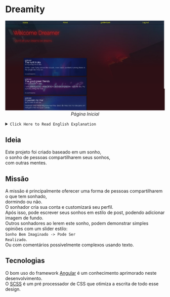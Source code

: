 # Dreamity
<p align="center">
  <img width="540px" alt="Página inicial do Dreamity" src="https://raw.githubusercontent.com/GuiDevloper/Portfolio/master/src/assets/img/dreamity1.jpg">
  <br><em> Página Inicial </em>
</p>

<details><summary><code>Click Here to Read English Explanation</code></summary>

## Idea

This project was created based on a dream,<br>
the dream of people sharing their dreams,<br>
to others minds.

## Mission

The mission is mainly give a way to people share what they has dreamed,<br>
sleeping or not.<br>
The dreamer create your account and go customize own profile.<br>
After that, can write their dreams in post style, being able to add background to post.<br>
Other dreamers reading this dream can demonstrate simple opinions with a slider in the style:<br>
<code>Well Imagined Dream -> Can Be Realized</code>.<br>
Or with possibly complex comments using text.

## Technologies

The great use of [Angular](http://angular.io) framework is a knowledge increased in this development.<br>
The [SCSS](http://sass-lang.com/documentation/file.SCSS_FOR_SASS_USERS.html) is a CSS preprocessor that optimizes the writing of all this design.

</details>

## Ideia

Este projeto foi criado baseado em um sonho,<br>
o sonho de pessoas compartilharem seus sonhos,<br>
com outras mentes.

## Missão

A missão é principalmente oferecer uma forma de pessoas compartilharem o que tem sonhado,<br>
dormindo ou não.<br>
O sonhador cria sua conta e customizará seu perfil.<br>
Após isso, pode escrever seus sonhos em estilo de post, podendo adicionar imagem de fundo.<br>
Outros sonhadores ao lerem este sonho, podem demonstrar simples opiniões com um slider estilo:<br>
<code>Sonho Bem Imaginado -> Pode Ser Realizado</code>.<br>
Ou com comentários possivelmente complexos usando texto.

## Tecnologias

O bom uso do framework [Angular](http://angular.io) é um conhecimento aprimorado neste desenvolvimento.<br>
O [SCSS](http://sass-lang.com/documentation/file.SCSS_FOR_SASS_USERS.html) é um pré processador de CSS que otimiza a escrita de todo esse design.
